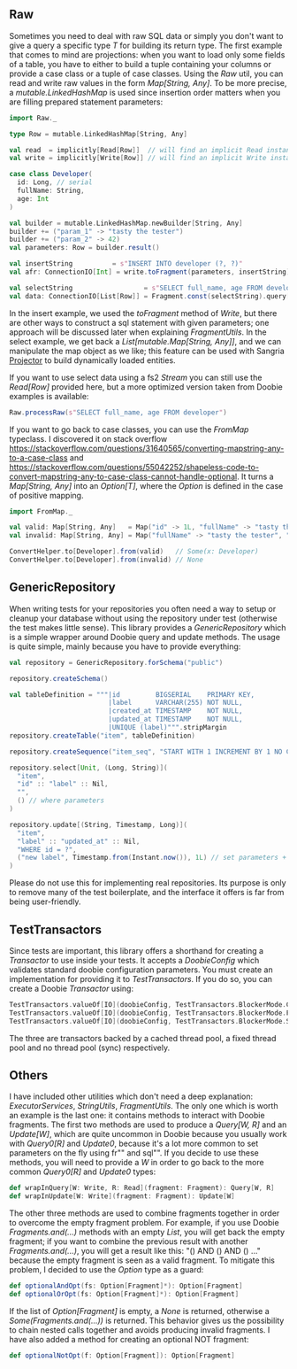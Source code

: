 ## Raw

Sometimes you need to deal with raw SQL data or simply you don't want to give a query a specific type *T* for building
its return type. The first example that comes to mind are projections: when you want to load only some fields of a
table, you have to either to build a tuple containing your columns or provide a case class or a tuple of case classes.
Using the *Raw* util, you can read and write raw values in the form *Map[String, Any]*.
To be more precise, a *mutable.LinkedHashMap* is used since insertion order matters when you are filling prepared 
statement parameters:

```scala
import Raw._

type Row = mutable.LinkedHashMap[String, Any]

val read  = implicitly[Read[Row]]  // will find an implicit Read instance
val write = implicitly[Write[Row]] // will find an implicit Write instance

case class Developer(
  id: Long, // serial
  fullName: String,
  age: Int
)

val builder = mutable.LinkedHashMap.newBuilder[String, Any]
builder += ("param_1" -> "tasty the tester")
builder += ("param_2" -> 42)
val parameters: Row = builder.result()

val insertString          = s"INSERT INTO developer (?, ?)"                        // statement with placeholders
val afr: ConnectionIO[Int] = write.toFragment(parameters, insertString).update.run // set placeholders using parameters

val selectString                  = s"SELECT full_name, age FROM developer" 
val data: ConnectionIO[List[Row]] = Fragment.const(selectString).query[Row](read).to[List]
```

In the insert example, we used the *toFragment* method of *Write*, but there are other ways to construct a sql statement
with given parameters; one approach will be discussed later when explaining *FragmentUtils*.
In the select example, we get back a *List[mutable.Map[String, Any]]*, and we can manipulate the map object as we like;
this feature can be used with Sangria
[Projector](https://github.com/sangria-graphql/sangria/blob/master/src/test/scala/sangria/execution/ProjectorSpec.scala)
to build dynamically loaded entities.

If you want to use select data using a fs2 *Stream* you can still use the *Read[Row]* provided here, but a more 
optimized version taken from Doobie examples is available:

```scala
Raw.processRaw(s"SELECT full_name, age FROM developer")
```

If you want to go back to case classes, you can use the *FromMap* typeclass. I discovered it on stack overflow
https://stackoverflow.com/questions/31640565/converting-mapstring-any-to-a-case-class and
https://stackoverflow.com/questions/55042252/shapeless-code-to-convert-mapstring-any-to-case-class-cannot-handle-optional.
It turns a *Map[String, Any]* into an *Option[T]*, where the *Option* is defined in the case of positive mapping.

```scala
import FromMap._

val valid: Map[String, Any]   = Map("id" -> 1L, "fullName" -> "tasty the tester", "age" -> 42)
val invalid: Map[String, Any] = Map("fullName" -> "tasty the tester", "age" -> 42)

ConvertHelper.to[Developer].from(valid)   // Some(x: Developer)
ConvertHelper.to[Developer].from(invalid) // None
```

## GenericRepository

When writing tests for your repositories you often need a way to setup or cleanup your database without using the
repository under test (otherwise the test makes little sense). This library provides a *GenericRepository* which is
a simple wrapper around Doobie query and update methods. The usage is quite simple, mainly because you have to provide
everything:

```scala
val repository = GenericRepository.forSchema("public")

repository.createSchema()

val tableDefinition = """|id         BIGSERIAL    PRIMARY KEY,
                         |label      VARCHAR(255) NOT NULL,
                         |created_at TIMESTAMP    NOT NULL,
                         |updated_at TIMESTAMP    NOT NULL,
                         |UNIQUE (label)""".stripMargin
repository.createTable("item", tableDefinition) 

repository.createSequence("item_seq", "START WITH 1 INCREMENT BY 1 NO CYCLE")

repository.select[Unit, (Long, String)](
  "item", 
  "id" :: "label" :: Nil, 
  "", 
  () // where parameters
)

repository.update[(String, Timestamp, Long)](
  "item", 
  "label" :: "updated_at" :: Nil, 
  "WHERE id = ?", 
  ("new label", Timestamp.from(Instant.now()), 1L) // set parameters + where parameters
)
``` 

Please do not use this for implementing real repositories. Its purpose is only to remove many of the test boilerplate, 
and the interface it offers is far from being user-friendly.

## TestTransactors

Since tests are important, this library offers a shorthand for creating a *Transactor* to use inside your tests. It
accepts a *DoobieConfig* which validates standard doobie configuration parameters. You must create an implementation 
for providing it to *TestTransactors*. If you do so, you can create a Doobie *Transactor* using:

```scala
TestTransactors.valueOf[IO](doobieConfig, TestTransactors.BlockerMode.Cached)
TestTransactors.valueOf[IO](doobieConfig, TestTransactors.BlockerMode.Fixed)
TestTransactors.valueOf[IO](doobieConfig, TestTransactors.BlockerMode.Sync)
```

The three are transactors backed by a cached thread pool, a fixed thread pool and no thread pool (sync) respectively.

## Others

I have included other utilities which don't need a deep explanation: *ExecutorServices*, *StringUtils*, *FragmentUtils*. 
The only one which is worth an example is the last one: it contains methods to interact with Doobie fragments. 
The first two methods are used to produce a *Query[W, R]* and an *Update[W]*, which are quite uncommon in Doobie 
because you usually work with *Query0[R]* and *Update0*, because it's a lot more common to set parameters on the fly 
using fr"" and sql"". If you decide to use these methods, you will need to provide a *W* in order to go back to the 
more common *Query0[R]* and *Update0* types:

```scala
def wrapInQuery[W: Write, R: Read](fragment: Fragment): Query[W, R]
def wrapInUpdate[W: Write](fragment: Fragment): Update[W]
```

The other three methods are used to combine fragments together in order to overcome the empty fragment problem. 
For example, if you use Doobie *Fragments.and(...)* methods with an empty *List*, you will get back the empty fragment; 
if you want to combine the previous result with another *Fragments.and(...)*, you will get a result like this: 
"() AND () AND () ..." because the empty fragment is seen as a valid fragment. 
To mitigate this problem, I decided to use the *Option* type as a guard:

```scala
def optionalAndOpt(fs: Option[Fragment]*): Option[Fragment]
def optionalOrOpt(fs: Option[Fragment]*): Option[Fragment]
```

If the list of *Option[Fragment]* is empty, a *None* is returned, otherwise a *Some(Fragments.and(...))* is returned. 
This behavior gives us the possibility to chain nested calls together and avoids producing invalid fragments. 
I have also added a method for creating an optional NOT fragment:

```scala
def optionalNotOpt(f: Option[Fragment]): Option[Fragment]
```
